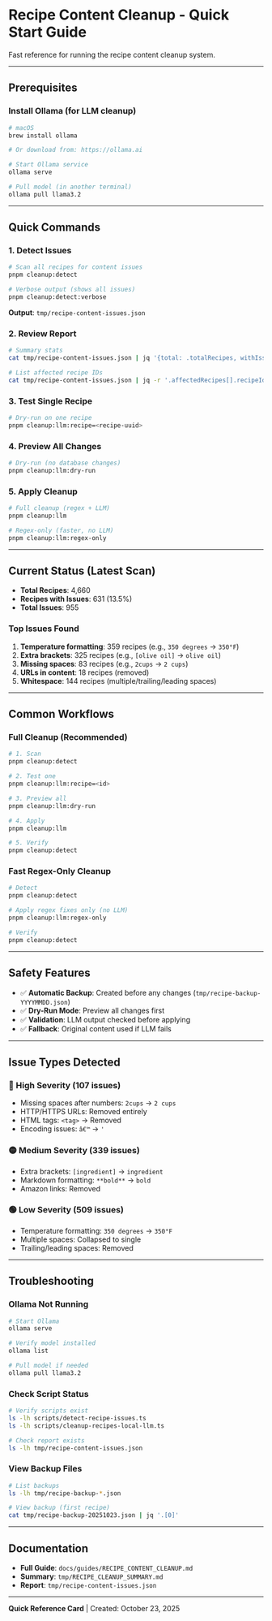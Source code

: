 # Recipe Content Cleanup - Quick Start Guide

Fast reference for running the recipe content cleanup system.

---

## Prerequisites

### Install Ollama (for LLM cleanup)

```bash
# macOS
brew install ollama

# Or download from: https://ollama.ai

# Start Ollama service
ollama serve

# Pull model (in another terminal)
ollama pull llama3.2
```

---

## Quick Commands

### 1. Detect Issues

```bash
# Scan all recipes for content issues
pnpm cleanup:detect

# Verbose output (shows all issues)
pnpm cleanup:detect:verbose
```

**Output**: `tmp/recipe-content-issues.json`

### 2. Review Report

```bash
# Summary stats
cat tmp/recipe-content-issues.json | jq '{total: .totalRecipes, withIssues: .recipesWithIssues, issuesByType: .issuesByType}'

# List affected recipe IDs
cat tmp/recipe-content-issues.json | jq -r '.affectedRecipes[].recipeId' | head -10
```

### 3. Test Single Recipe

```bash
# Dry-run on one recipe
pnpm cleanup:llm:recipe=<recipe-uuid>
```

### 4. Preview All Changes

```bash
# Dry-run (no database changes)
pnpm cleanup:llm:dry-run
```

### 5. Apply Cleanup

```bash
# Full cleanup (regex + LLM)
pnpm cleanup:llm

# Regex-only (faster, no LLM)
pnpm cleanup:llm:regex-only
```

---

## Current Status (Latest Scan)

- **Total Recipes**: 4,660
- **Recipes with Issues**: 631 (13.5%)
- **Total Issues**: 955

### Top Issues Found

1. **Temperature formatting**: 359 recipes (e.g., `350 degrees` → `350°F`)
2. **Extra brackets**: 325 recipes (e.g., `[olive oil]` → `olive oil`)
3. **Missing spaces**: 83 recipes (e.g., `2cups` → `2 cups`)
4. **URLs in content**: 18 recipes (removed)
5. **Whitespace**: 144 recipes (multiple/trailing/leading spaces)

---

## Common Workflows

### Full Cleanup (Recommended)

```bash
# 1. Scan
pnpm cleanup:detect

# 2. Test one
pnpm cleanup:llm:recipe=<id>

# 3. Preview all
pnpm cleanup:llm:dry-run

# 4. Apply
pnpm cleanup:llm

# 5. Verify
pnpm cleanup:detect
```

### Fast Regex-Only Cleanup

```bash
# Detect
pnpm cleanup:detect

# Apply regex fixes only (no LLM)
pnpm cleanup:llm:regex-only

# Verify
pnpm cleanup:detect
```

---

## Safety Features

- ✅ **Automatic Backup**: Created before any changes (`tmp/recipe-backup-YYYYMMDD.json`)
- ✅ **Dry-Run Mode**: Preview all changes first
- ✅ **Validation**: LLM output checked before applying
- ✅ **Fallback**: Original content used if LLM fails

---

## Issue Types Detected

### 🔴 High Severity (107 issues)
- Missing spaces after numbers: `2cups` → `2 cups`
- HTTP/HTTPS URLs: Removed entirely
- HTML tags: `<tag>` → Removed
- Encoding issues: `â€™` → `'`

### 🟡 Medium Severity (339 issues)
- Extra brackets: `[ingredient]` → `ingredient`
- Markdown formatting: `**bold**` → `bold`
- Amazon links: Removed

### 🟢 Low Severity (509 issues)
- Temperature formatting: `350 degrees` → `350°F`
- Multiple spaces: Collapsed to single
- Trailing/leading spaces: Removed

---

## Troubleshooting

### Ollama Not Running

```bash
# Start Ollama
ollama serve

# Verify model installed
ollama list

# Pull model if needed
ollama pull llama3.2
```

### Check Script Status

```bash
# Verify scripts exist
ls -lh scripts/detect-recipe-issues.ts
ls -lh scripts/cleanup-recipes-local-llm.ts

# Check report exists
ls -lh tmp/recipe-content-issues.json
```

### View Backup Files

```bash
# List backups
ls -lh tmp/recipe-backup-*.json

# View backup (first recipe)
cat tmp/recipe-backup-20251023.json | jq '.[0]'
```

---

## Documentation

- **Full Guide**: `docs/guides/RECIPE_CONTENT_CLEANUP.md`
- **Summary**: `tmp/RECIPE_CLEANUP_SUMMARY.md`
- **Report**: `tmp/recipe-content-issues.json`

---

**Quick Reference Card** | Created: October 23, 2025
